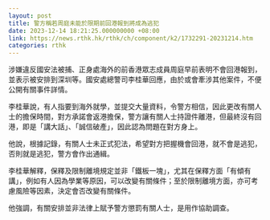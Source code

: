 ```yaml
---
layout: post
title: 警方稱若周庭未能於限期前回港報到將成為逃犯
date: 2023-12-14 18:21:25.000000000 +08:00
link: https://news.rthk.hk/rthk/ch/component/k2/1732291-20231214.htm
categories: rthk
---
```


涉嫌違反國安法被捕、正身處海外的前香港眾志成員周庭早前表明不會回港報到，並表示被安排到深圳等。國安處總警司李桂華回應，由於或會牽涉其他案件，不便公開有關事件詳情。

李桂華說，有人指要到海外就學，並提交大量資料，令警方相信，因此更改有關人士的擔保時間，對方承諾會返港擔保，警方讓有關人士持證件離港，但最終沒有回港，即是「講大話」、「誠信破產」，因此認為問題在對方身上。

他說，根據記錄，有關人士未正式犯法，希望對方把握機會回港，就不會是逃犯，否則就是逃犯，警方會作出通緝。

李桂華解釋，保釋及限制離境規定並非「鐵板一塊」，尤其在保釋方面「有傾有講」，例如有人因為學業等原因，可以改變有關條件；至於限制離境方面，亦可考慮風險等因素，決定會否改變有關條件。

他強調，有關安排並非法律上賦予警方懲罰有關人士，是用作協助調查。
